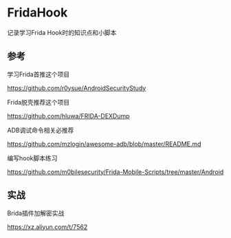 # FridaHook
记录学习Frida Hook时的知识点和小脚本

## 参考
学习Frida首推这个项目

https://github.com/r0ysue/AndroidSecurityStudy

Frida脱壳推荐这个项目

https://github.com/hluwa/FRIDA-DEXDump

ADB调试命令相关必推荐

https://github.com/mzlogin/awesome-adb/blob/master/README.md

编写hook脚本练习

https://github.com/m0bilesecurity/Frida-Mobile-Scripts/tree/master/Android

## 实战

Brida插件加解密实战

https://xz.aliyun.com/t/7562
